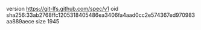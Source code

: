 version https://git-lfs.github.com/spec/v1
oid sha256:33ab2768ffc1205318405486ea3406fa4aad0cc2e574367ed970983aa889aece
size 1945
